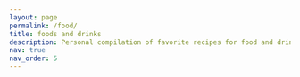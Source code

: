 ```yaml
---
layout: page
permalink: /food/
title: foods and drinks
description: Personal compilation of favorite recipes for food and drinks (especially coffee)
nav: true
nav_order: 5
---
```

